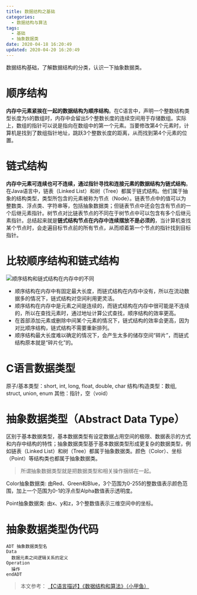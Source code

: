 ```yaml
---
title: 数据结构之基础
categories:
  - 数据结构与算法
tags:
  - 基础
  - 抽象数据类
date: 2020-04-18 16:20:49
updated: 2020-04-20 16:20:49
---
```


数据结构基础，了解数据结构的分类，认识一下抽象数据类。

<!-- more -->

# 顺序结构

**内存中元素紧挨在一起的数据结构为顺序结构**。在C语言中，声明一个整数结构类型长度为`5`的数组时，内存中会留出5个整数长度的连续空间用于存储数组。实际上，数组的指针可以说是指向在数组中的第一个元素。当要修改第4个元素时，计算机是找到了数组指针地址，跳跃3个整数长度的距离，从而找到第4个元素的位置。

# 链式结构

**内存中元素可连续也可不连续，通过指针寻找和连接元素的数据结构为链式结构**。在Java语言中，链表（Linked List）和树（Tree）都属于链式结构。他们属于抽象的结构类型，类型所包含的元素被称为节点（Node）。链表节点中的值可以为整数类、浮点类、字符串等，包括抽象数据类；但链表节点中还会包含有节点的一个后继元素指针。树节点对比链表节点的不同在于树节点中可以包含有多个后继元素指针。总结起来就是**链式结构节点在内存中连续摆放不是必须的**，当计算机查找某个节点时，会走遍目标节点前的所有节点，从而顺着第一个节点的指针找到目标指针。

# 比较顺序结构和链式结构

![顺序结构和链式结构在内存中的不同](/gallery/data-structure-random-linked-ram.png)

- 顺序结构在内存中有固定最大长度，而链式结构在内存中没有，所以在流动数据多的情况下，链式结构对空间利用更灵活。
- 顺序结构在内存中是元素之间是连续的，而链式结构在内存中很可能是不连续的，所以在查找元素时，通过地址计算公式查找，顺序结构的效率更高。
- 在首部添加元素或删除中间某个元素的情况下，链式结构的效率会更高，因为对比顺序结构，链式结构不需要重新排列。
- 顺序结构最大长度难以确定的情况下，会产生太多的储存空间“碎片”，而链式结构原本就是“碎片化”的。

# C语言数据类型

原子/基本类型：short, int, long, float, double, char
结构/构造类型：数组, struct, union, enum
其他：指针，空（void）

# 抽象数据类型（Abstract Data Type）

区别于基本数据类型，基本数据类型有设定数据占用空间的极限、数据表示的方式和内存中结构的特性；抽象数据类型基于基本数据类型形成更复杂的数据类型，例如链表（Linked List）和树（Tree）都属于抽象数据类。颜色（Color）、坐标（Point）等结构类也都属于抽象数据类。

> 所谓抽象数据类型就是把数据类型和相关操作捆绑在一起。

Color抽象数据类:
由Red、Green和Blue，3个范围为0-255的整数值表示颜色范围，加上一个范围为0-1的浮点型Alpha数值表示透明度。

Point抽象数据类:
由x、y和z，3个整数值表示三维空间中的坐标。

# 抽象数据类型伪代码

```
ADT 抽象数据类型名
Data
  数据元素之间逻辑关系的定义
Operation
  操作
endADT
```

> 本文参考：
> [【C语言描述】《数据结构和算法》（小甲鱼）](https://www.bilibili.com/video/BV1jW411K7yg)
